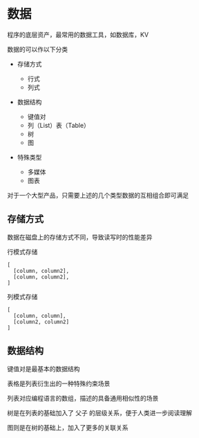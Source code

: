 # 数据

程序的底层资产，最常用的数据工具，如数据库，KV

数据的可以作以下分类

- 存储方式
  - 行式
  - 列式

- 数据结构
  - 键值对
  - 列（List）表（Table）
  - 树
  - 图

- 特殊类型
  - 多媒体
  - 图表

对于一个大型产品，只需要上述的几个类型数据的互相组合即可满足

## 存储方式

数据在磁盘上的存储方式不同，导致读写时的性能差异

行模式存储

```
[
  [column, column2],
  [column, column2],
]
```

列模式存储

```
[
  [column, column], 
  [column2, column2]
]
```


## 数据结构

键值对是最基本的数据结构

表格是列表衍生出的一种特殊约束场景

列表对应编程语言的数组，描述的具备通用相似性的场景

树是在列表的基础加入了 父子 的层级关系，便于人类进一步阅读理解

图则是在树的基础上，加入了更多的关联关系



